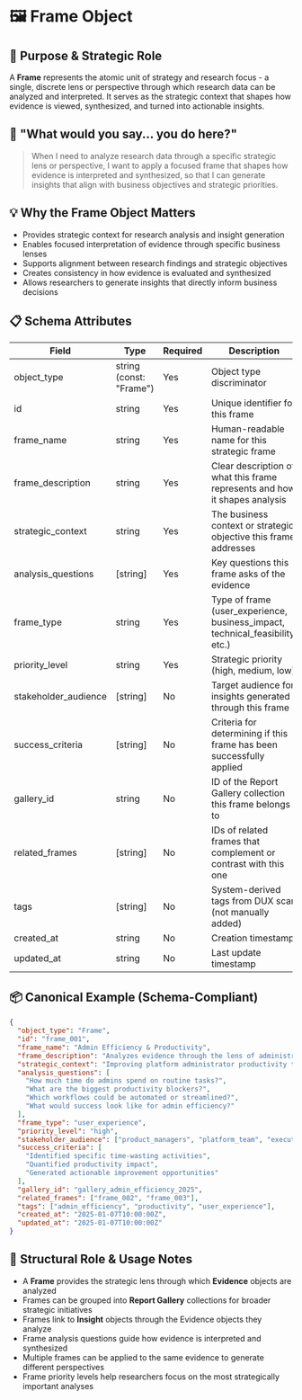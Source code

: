 # 🖼️ Frame Object

## 🎯 Purpose & Strategic Role
A **Frame** represents the atomic unit of strategy and research focus - a single, discrete lens or perspective through which research data can be analyzed and interpreted. It serves as the strategic context that shapes how evidence is viewed, synthesized, and turned into actionable insights.

## 🧠 "What would you say... you do here?"
> When I need to analyze research data through a specific strategic lens or perspective, I want to apply a focused frame that shapes how evidence is interpreted and synthesized, so that I can generate insights that align with business objectives and strategic priorities.

## 💡 Why the Frame Object Matters
- Provides strategic context for research analysis and insight generation
- Enables focused interpretation of evidence through specific business lenses
- Supports alignment between research findings and strategic objectives
- Creates consistency in how evidence is evaluated and synthesized
- Allows researchers to generate insights that directly inform business decisions

## 📋 Schema Attributes
| Field               | Type                           | Required | Description                                                                                  |
|---------------------|--------------------------------|----------|----------------------------------------------------------------------------------------------|
| object_type         | string (const: "Frame")        | Yes      | Object type discriminator                                                                    |
| id                  | string                         | Yes      | Unique identifier for this frame                                                             |
| frame_name          | string                         | Yes      | Human-readable name for this strategic frame                                                |
| frame_description   | string                         | Yes      | Clear description of what this frame represents and how it shapes analysis                  |
| strategic_context   | string                         | Yes      | The business context or strategic objective this frame addresses                             |
| analysis_questions  | [string]                       | Yes      | Key questions this frame asks of the evidence                                               |
| frame_type          | string                         | Yes      | Type of frame (user_experience, business_impact, technical_feasibility, etc.)              |
| priority_level      | string                         | Yes      | Strategic priority (high, medium, low)                                                      |
| stakeholder_audience| [string]                       | No       | Target audience for insights generated through this frame                                   |
| success_criteria    | [string]                       | No       | Criteria for determining if this frame has been successfully applied                        |
| gallery_id          | string                         | No       | ID of the Report Gallery collection this frame belongs to                                   |
| related_frames      | [string]                       | No       | IDs of related frames that complement or contrast with this one                             |
| tags                | [string]                       | No       | System-derived tags from DUX scan (not manually added)                                      |
| created_at          | string                         | No       | Creation timestamp                                                                           |
| updated_at          | string                         | No       | Last update timestamp                                                                        |

## 📦 Canonical Example (Schema-Compliant)
```json
{
  "object_type": "Frame",
  "id": "frame_001",
  "frame_name": "Admin Efficiency & Productivity",
  "frame_description": "Analyzes evidence through the lens of administrative efficiency, focusing on time savings, workflow optimization, and productivity gains for platform administrators.",
  "strategic_context": "Improving platform administrator productivity to reduce operational overhead and increase satisfaction",
  "analysis_questions": [
    "How much time do admins spend on routine tasks?",
    "What are the biggest productivity blockers?",
    "Which workflows could be automated or streamlined?",
    "What would success look like for admin efficiency?"
  ],
  "frame_type": "user_experience",
  "priority_level": "high",
  "stakeholder_audience": ["product_managers", "platform_team", "executive_leadership"],
  "success_criteria": [
    "Identified specific time-wasting activities",
    "Quantified productivity impact",
    "Generated actionable improvement opportunities"
  ],
  "gallery_id": "gallery_admin_efficiency_2025",
  "related_frames": ["frame_002", "frame_003"],
  "tags": ["admin_efficiency", "productivity", "user_experience"],
  "created_at": "2025-01-07T10:00:00Z",
  "updated_at": "2025-01-07T10:00:00Z"
}
```

## 🔗 Structural Role & Usage Notes
- A **Frame** provides the strategic lens through which **Evidence** objects are analyzed
- Frames can be grouped into **Report Gallery** collections for broader strategic initiatives
- Frames link to **Insight** objects through the Evidence objects they analyze
- Frame analysis questions guide how evidence is interpreted and synthesized
- Multiple frames can be applied to the same evidence to generate different perspectives
- Frame priority levels help researchers focus on the most strategically important analyses 